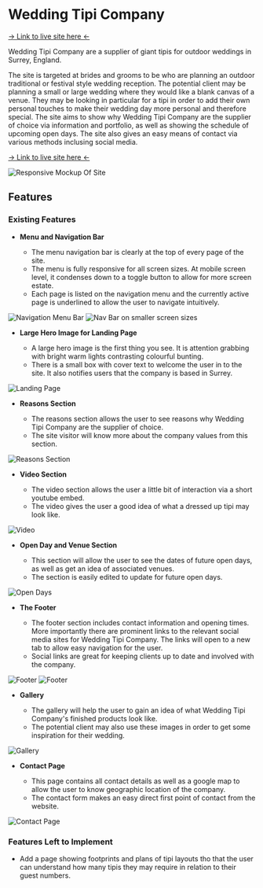 # Wedding Tipi Company

[-> Link to live site here <-](https://greggie87.github.io/wedding-tipi/)

Wedding Tipi Company are a supplier of giant tipis for outdoor weddings in Surrey, England.

The site is targeted at brides and grooms to be who are planning an outdoor traditional or festival style wedding reception. The potential client may be planning a small or large wedding where they would like a blank canvas of a venue. They may be looking in particular for a tipi in order to add their own personal touches to make their wedding day more personal and therefore special. The site aims to show why Wedding Tipi Company are the supplier of choice via information and portfolio, as well as showing the schedule of upcoming open days. The site also gives an easy means of contact via various methods inclusing social media.

[-> Link to live site here <-](https://greggie87.github.io/wedding-tipi/)

![Responsive Mockup Of Site](https://greggie87.github.io/wedding-tipi/assets/images/readme/responsive-screenshot-all.jpg)

## Features

### Existing Features

- __Menu and Navigation Bar__

  - The menu navigation bar is clearly at the top of every page of the site.
  - The menu is fully responsive for all screen sizes. At mobile screen level, it condenses down to a toggle button to allow for more screen estate.
  - Each page is listed on the navigation menu and the currently active page is underlined to allow the user to navigate intuitively.
  
![Navigation Menu Bar](https://greggie87.github.io/wedding-tipi/assets/images/readme/menu-nav-bar.jpg)
![Nav Bar on smaller screen sizes](https://greggie87.github.io/wedding-tipi/assets/images/readme/menu-nav-bar-mobile.jpg)

- __Large Hero Image for Landing Page__

  - A large hero image is the first thing you see. It is attention grabbing with bright warm lights contrasting colourful bunting.
  - There is a small box with cover text to welcome the user in to the site. It also notifies users that the company is based in Surrey.

![Landing Page](https://greggie87.github.io/wedding-tipi/assets/images/readme/landing-hero-image.jpg)

- __Reasons Section__

  - The reasons section allows the user to see reasons why Wedding Tipi Company are the supplier of choice.
  - The site visitor will know more about the company values from this section.

![Reasons Section](https://greggie87.github.io/wedding-tipi/assets/images/readme/reasons-screenshot.jpg)

- __Video Section__

  - The video section allows the user a little bit of interaction via a short youtube embed.
  - The video gives the user a good idea of what a dressed up tipi may look like.

![Video](https://greggie87.github.io/wedding-tipi/assets/images/readme/video-section.jpg)

- __Open Day and Venue Section__

  - This section will allow the user to see the dates of future open days, as well as get an idea of associated venues.
  - The section is easily edited to update for future open days.

![Open Days](https://greggie87.github.io/wedding-tipi/assets/images/readme/open-day-section.jpg)

- __The Footer__

  - The footer section includes contact information and opening times. More importantly there are prominent links to the relevant social media sites for Wedding Tipi Company. The links will open to a new tab to allow easy navigation for the user.
  - Social links are great for keeping clients up to date and involved with the company.

![Footer](https://greggie87.github.io/wedding-tipi/assets/images/readme/footer-section.jpg)
![Footer](https://greggie87.github.io/wedding-tipi/assets/images/readme/footer-mobile.jpg)

- __Gallery__

  - The gallery will help the user to gain an idea of what Wedding Tipi Company's finished products look like.
  - The potential client may also use these images in order to get some inspiration for their wedding.

![Gallery](https://greggie87.github.io/wedding-tipi/assets/images/readme/gallery-page.jpg)

- __Contact Page__

  - This page contains all contact details as well as a google map to allow the user to know geographic location of the company.
  - The contact form makes an easy direct first point of contact from the website.

![Contact Page](https://greggie87.github.io/wedding-tipi/assets/images/readme/contact-page.jpg)

### Features Left to Implement

- Add a page showing footprints and plans of tipi layouts tho that the user can understand how many tipis they may require in relation to their guest numbers.
